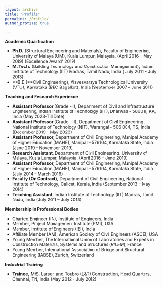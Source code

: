 ```yaml
---
layout: archive
title: "Profile"
permalink: /Profile/
author_profile: true

---
```


**Academic Qualification** 

- **Ph.D.** (Structural Engineering and Materials)**,** Faculty of Engineering, University of Malaya (UM), Kuala Lumpur, Malaysia. (April 2016 – May 2019) (Excellence Award' 2019)
- **M. Tech.** (Building Technology and Construction Management)**,** Indian Institute of Technology (IIT) Madras, Tamil Nadu, India ( July 2011 – July 2013) 
- **B.E.(**Civil Engineering), Visvesvaraya Technological University (VTU), Karnataka (BEC Bagalkot), India (September 2007 – June 2011)

 

 **Teaching and Research Experience**

- **Assistant Professor** (Grade - I)**,** Department of Civil and Infrastructure Engineering, Indian Institute of Technology (IIT), Dharwad - 580011, KA, India (May 2023-Till Date)
- **Assistant Professor** (Grade - II)**,** Department of Civil Engineering, National Institute of Technology (NIT), Warangal - 506 004, TS, India (December 2019 - May 2023)
- **Assistant Professor,** Department of Civil Engineering, Manipal Academy of Higher Education  (MAHE), Manipal – 576104, Karnataka State, India (June 2019 – November  2019).
- **Research Assistant**, Department of Civil Engineering, University of Malaya, Kuala Lumpur, Malaysia. (April 2016 – June 2019)
- **Assistant Professor,** Department of Civil Engineering, Manipal Academy of Higher Education  (MAHE), Manipal – 576104, Karnataka State, India (July 2014 – March  2016)
- **Faculty (On Contract)**, Department of Civil Engineering, National Institute of Technology, Calicut, Kerala, India (September 2013 – May 2014)
- **Teaching Assistant**, Indian Institute of Technology (IIT) Madras, Tamil Nadu, India (July 2011 – July 2013)

 

 **Membership in Professional Bodies**

-  Charted Engineer (IN), Institute of Engineers, India 
-  Member, Project Management Institute (PMI), USA 
- Member, Institute of Engineers (IEI), India 
-  Affiliate Member (AM), American Society of Civil Engineers (ASCE), USA
-  Young Member, The International Union of Laboratories and Experts in Construction Materials, Systems and Structures (*RILEM*), France
- Young Member, International Association of Bridge and Structural Engineering (IABSE), Zurich, Switzerland 

   

**Industrial Training**

-  **Trainee,** M/S. Larsen and Toubro (L&T) Construction, Head Quarters, Chennai, TN, India (May 2012 - July 2012)

